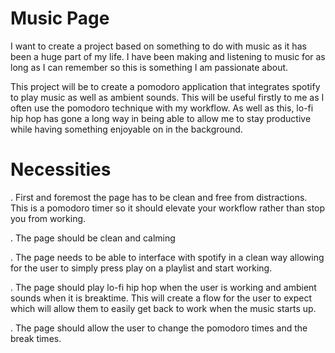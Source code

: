 # Music Page

I want to create a project based on something to do with music as it has been a huge part of my life. I have been making and listening to music for as long as I can remember so this is something I am passionate about.

This project will be to create a pomodoro application that integrates spotify to play music as well as ambient sounds. This will be useful firstly to me as I often use the pomodoro technique with my workflow. As well as this, lo-fi hip hop has gone a long way in being able to allow me to stay productive while having something enjoyable on in the background.

# Necessities

. First and foremost the page has to be clean and free from distractions. This is a pomodoro timer so it should elevate your workflow rather than stop you from working.

. The page should be clean and calming

. The page needs to be able to interface with spotify in a clean way allowing for the user to simply press play on a playlist and start working.

. The page should play lo-fi hip hop when the user is working and ambient sounds when it is breaktime. This will create a flow for the user to expect which will allow them to easily get back to work when the music starts up.

. The page should allow the user to change the pomodoro times and the break times.